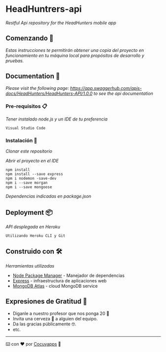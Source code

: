 # HeadHuntrers-api
_Restful Api repository for the HeadHunters mobile app_

## Comenzando 🚀

_Estas instrucciones te permitirán obtener una copia del proyecto en funcionamiento en tu máquina local para propósitos de desarrollo y pruebas._


## Documentation :page_facing_up:
_Please visit the following page: https://app.swaggerhub.com/apis-docs/HeadHunters/HeadHunters-API/1.0.0 to see the api documentation_

### Pre-requisitos 📋

_Tener instalado node.js y un IDE de tu preferencia_

```
Visual Studio Code
```

### Instalación 🔧

_Clonar este repositorio_

_Abrir el proyecto en el IDE_

```
npm install
npm install --save express
npm i nodemon -save-dev
npm i --save morgan
npm i --save mongoose
```

_Dependencias indicadas en package.json_

## Deployment 📦

_API desplegada en Heroku_
```
Utilizando Heroku CLI y Git
```
## Construido con 🛠️

_Herramientas utilizadas_

* [Node Package Manager](https://www.npmjs.com/) - Manejador de dependencias
* [Express](https://expressjs.com/es/) -  infraestructura de aplicaciones web
* [MongoDB Atlas](https://www.mongodb.com/cloud/atlas) -  cloud MongoDB service 

## Expresiones de Gratitud 🎁

* Diganle a nuestro profesor que nos ponga 20 📢
* Invita una cerveza 🍺 a alguien del equipo. 
* Da las gracias públicamente 🤓.
* etc.



---
⌨️ con ❤️ por [Cocuyapps](https://github.com/cocuyapps) :hamster:
